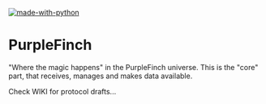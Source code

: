 [![made-with-python](https://img.shields.io/badge/Made%20with-Python-1f425f.svg)](https://www.python.org/)

# PurpleFinch
"Where the magic happens" in the PurpleFinch universe.
This is the "core" part, that receives, manages and makes data available.



Check WIKI for protocol drafts...
